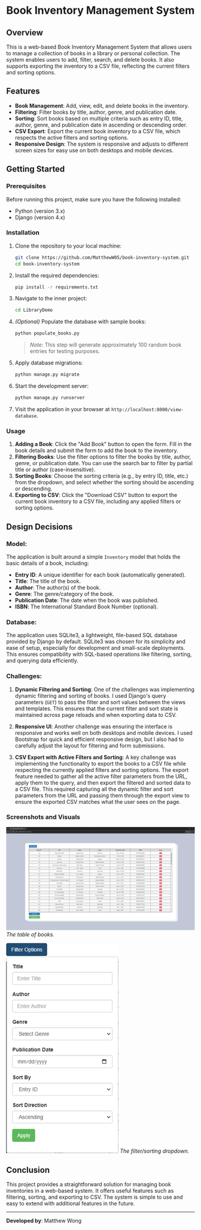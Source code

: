 # Book Inventory Management System

## Overview

This is a web-based Book Inventory Management System that allows users to manage a collection of books in a library or personal collection. The system enables users to add, filter, search, and delete books. It also supports exporting the inventory to a CSV file, reflecting the current filters and sorting options.

## Features

- **Book Management**: Add, view, edit, and delete books in the inventory.
- **Filtering**: Filter books by title, author, genre, and publication date.
- **Sorting**: Sort books based on multiple criteria such as entry ID, title, author, genre, and publication date in ascending or descending order.
- **CSV Export**: Export the current book inventory to a CSV file, which respects the active filters and sorting options.
- **Responsive Design**: The system is responsive and adjusts to different screen sizes for easy use on both desktops and mobile devices.

## Getting Started

### Prerequisites

Before running this project, make sure you have the following installed:
- Python (version 3.x)
- Django (version 4.x)

### Installation

1. Clone the repository to your local machine:

    ```bash
    git clone https://github.com/MatthewW05/book-inventory-system.git
    cd book-inventory-system
    ```

2. Install the required dependencies:

    ```bash
    pip install -r requirements.txt
    ```

3. Navigate to the inner project:
    ```bash
    cd LibraryDemo
    ```

4. *(Optional)* Populate the database with sample books:
    ```bash
    python populate_books.py
    ```
    > *Note*: This step will generate approximately 100 random book entries for testing purposes.

5. Apply database migrations:

    ```bash
    python manage.py migrate
    ```

6. Start the development server:

    ```bash
    python manage.py runserver
    ```

7. Visit the application in your browser at `http://localhost:8000/view-database`.

### Usage

1. **Adding a Book**: Click the "Add Book" button to open the form. Fill in the book details and submit the form to add the book to the inventory.
2. **Filtering Books**: Use the filter options to filter the books by title, author, genre, or publication date. You can use the search bar to filter by partial title or author (case-insensitive).
3. **Sorting Books**: Choose the sorting criteria (e.g., by entry ID, title, etc.) from the dropdown, and select whether the sorting should be ascending or descending.
4. **Exporting to CSV**: Click the "Download CSV" button to export the current book inventory to a CSV file, including any applied filters or sorting options.

## Design Decisions

### Model:
The application is built around a simple `Inventory` model that holds the basic details of a book, including:
- **Entry ID**: A unique identifier for each book (automatically generated).
- **Title**: The title of the book.
- **Author**: The author(s) of the book.
- **Genre**: The genre/category of the book.
- **Publication Date**: The date when the book was published.
- **ISBN**: The International Standard Book Number (optional).

### Database:
The application uses SQLite3, a lightweight, file-based SQL database provided by Django by default. SQLite3 was chosen for its simplicity and ease of setup, especially for development and small-scale deployments. This ensures compatibility with SQL-based operations like filtering, sorting, and querying data efficiently.

### Challenges:

1. **Dynamic Filtering and Sorting**: One of the challenges was implementing dynamic filtering and sorting of books. I used Django's query parameters (`GET`) to pass the filter and sort values between the views and templates. This ensures that the current filter and sort state is maintained across page reloads and when exporting data to CSV.

2. **Responsive UI**: Another challenge was ensuring the interface is responsive and works well on both desktops and mobile devices. I used Bootstrap for quick and efficient responsive design, but I also had to carefully adjust the layout for filtering and form submissions.

3. **CSV Export with Active Filters and Sorting**: A key challenge was implementing the functionality to export the books to a CSV file while respecting the currently applied filters and sorting options. The export feature needed to gather all the active filter parameters from the URL, apply them to the query, and then export the filtered and sorted data to a CSV file. This required capturing all the dynamic filter and sort parameters from the URL and passing them through the export view to ensure the exported CSV matches what the user sees on the page.

### Screenshots and Visuals
![Book Inventory](DocumentationImages/Screenshot%202024-11-23%20141657.png)
_The table of books._

![Book Filter UI](DocumentationImages/Screenshot%202024-11-23%20142000.png)
_The filter/sorting dropdown._

## Conclusion

This project provides a straightforward solution for managing book inventories in a web-based system. It offers useful features such as filtering, sorting, and exporting to CSV. The system is simple to use and easy to extend with additional features in the future.

---

**Developed by**: Matthew Wong